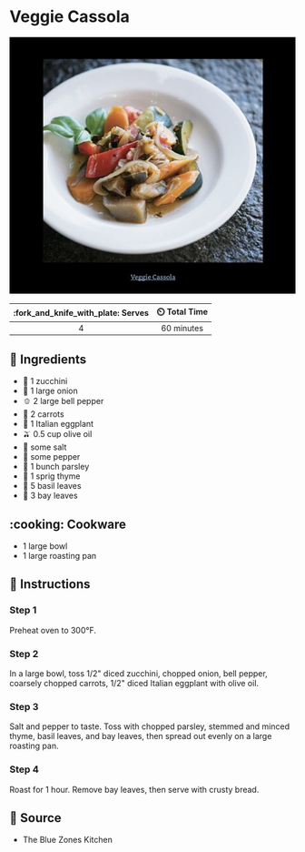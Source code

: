 # Veggie Cassola

![Veggie Cassola](../assets/images/veggie-cassola.jpg)

| :fork_and_knife_with_plate: Serves | :timer_clock: Total Time |
|:----------------------------------:|:-----------------------: |
| 4 | 60 minutes |

## :salt: Ingredients

- :cucumber: 1 zucchini
- :onion: 1 large onion
- :bell_pepper: 2 large bell pepper
- :carrot: 2 carrots
- :eggplant: 1 Italian eggplant
- :olive: 0.5 cup olive oil
- :salt: some salt
- :salt: some pepper
- :herb: 1 bunch parsley
- :herb: 1 sprig thyme
- :herb: 5 basil leaves
- :leaves: 3 bay leaves

## :cooking: Cookware

- 1 large bowl
- 1 large roasting pan

## :pencil: Instructions

### Step 1

Preheat oven to 300°F.

### Step 2

In a large bowl, toss 1/2" diced zucchini, chopped onion, bell pepper, coarsely chopped carrots, 1/2" diced Italian
eggplant with olive oil.

### Step 3

Salt and pepper to taste. Toss with chopped parsley, stemmed and minced thyme, basil leaves, and bay leaves, then spread
out evenly on a large roasting pan.

### Step 4

Roast for 1 hour. Remove bay leaves, then serve with crusty bread.

## :link: Source

- The Blue Zones Kitchen
